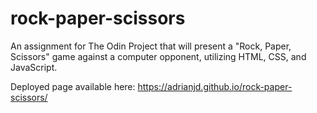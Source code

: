 # rock-paper-scissors

An assignment for The Odin Project that will present a "Rock, Paper, Scissors" game against a computer opponent, utilizing HTML, CSS, and JavaScript.

Deployed page available here: https://adrianjd.github.io/rock-paper-scissors/